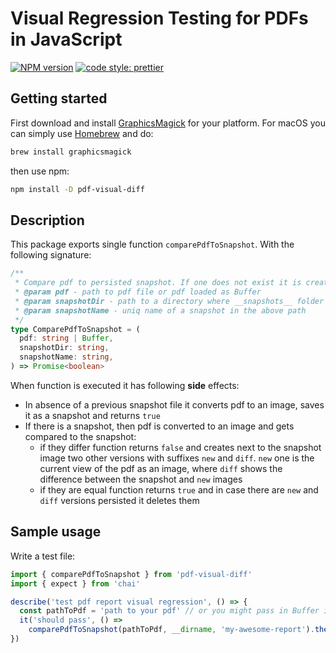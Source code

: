 # Visual Regression Testing for PDFs in JavaScript

[![NPM version][npm-badge-url]][npm-url]
[![code style: prettier][prettier-badge-url]][prettier-url]

## Getting started

First download and install [GraphicsMagick](http://www.graphicsmagick.org/) for your platform. For macOS you can simply use [Homebrew](http://mxcl.github.io/homebrew/) and do:

```sh
brew install graphicsmagick
```

then use npm:

```sh
npm install -D pdf-visual-diff
```

[npm-url]: https://www.npmjs.com/package/pdf-visual-diff
[npm-badge-url]: https://img.shields.io/npm/v/pdf-visual-diff.svg
[prettier-url]: https://github.com/prettier/prettier
[prettier-badge-url]: https://img.shields.io/badge/code_style-prettier-ff69b4.svg

## Description

This package exports single function `comparePdfToSnapshot`. With the following signature:

```ts
/**
 * Compare pdf to persisted snapshot. If one does not exist it is created
 * @param pdf - path to pdf file or pdf loaded as Buffer
 * @param snapshotDir - path to a directory where __snapshots__ folder is going to be created
 * @param snapshotName - uniq name of a snapshot in the above path
 */
type ComparePdfToSnapshot = (
  pdf: string | Buffer,
  snapshotDir: string,
  snapshotName: string,
) => Promise<boolean>
```

When function is executed it has following **side** effects:

- In absence of a previous snapshot file it converts pdf to an image, saves it as a snapshot and returns `true`
- If there is a snapshot, then pdf is converted to an image and gets compared to the snapshot:
  - if they differ function returns `false` and creates next to the snapshot image two other versions with suffixes `new` and `diff`. `new` one is the current view of the pdf as an image, where `diff` shows the difference between the snapshot and `new` images
  - if they are equal function returns `true` and in case there are `new` and `diff` versions persisted it deletes them

## Sample usage

Write a test file:

```js
import { comparePdfToSnapshot } from 'pdf-visual-diff'
import { expect } from 'chai'

describe('test pdf report visual regression', () => {
  const pathToPdf = 'path to your pdf' // or you might pass in Buffer instead
  it('should pass', () =>
    comparePdfToSnapshot(pathToPdf, __dirname, 'my-awesome-report').then((x) => expect(x).to.be.true))
})
```